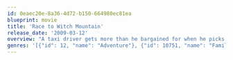 ```yaml
---
id: 0eaec20e-8a36-4d72-b150-664980ec81ea
blueprint: movie
title: 'Race to Witch Mountain'
release_date: '2009-03-12'
overview: "A taxi driver gets more than he bargained for when he picks up two teen runaways. Not only does the pair possess supernatural powers, but they're also trying desperately to escape people who have made them their targets."
genres: '[{"id": 12, "name": "Adventure"}, {"id": 10751, "name": "Family"}, {"id": 14, "name": "Fantasy"}, {"id": 878, "name": "Science Fiction"}, {"id": 53, "name": "Thriller"}, {"id": 28, "name": "Action"}]'
---
```

